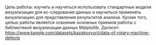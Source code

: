 Цель работы: изучить и научиться использовать стандартные модели визуализации для ис-следования данных и научиться применять визуализацию для представления результатов анализа. Кроме того, целью работы является освоение основных приемов работы с библиотекой визуализации данных Matplotlib.
Датасет: https://www.kaggle.com/datasets/kazakovyurii/data-of-rotary-machine-defects
